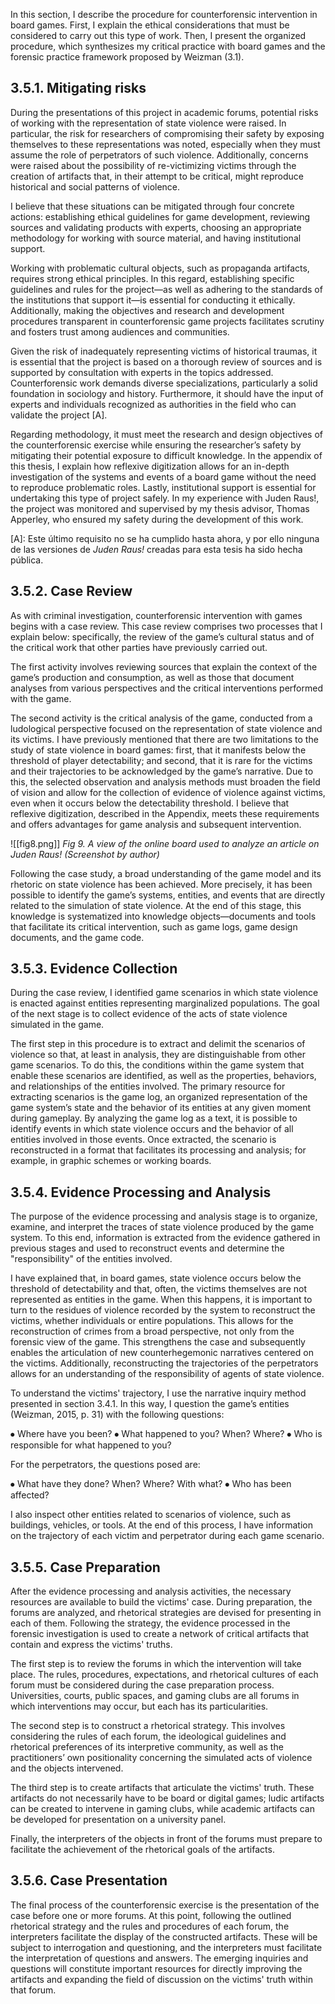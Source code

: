 In this section, I describe the procedure for counterforensic intervention in board games. First, I explain the ethical considerations that must be considered to carry out this type of work. Then, I present the organized procedure, which synthesizes my critical practice with board games and the forensic practice framework proposed by Weizman (3.1).
## 3.5.1. Mitigating risks
During the presentations of this project in academic forums, potential risks of working with the representation of state violence were raised. In particular, the risk for researchers of compromising their safety by exposing themselves to these representations was noted, especially when they must assume the role of perpetrators of such violence. Additionally, concerns were raised about the possibility of re-victimizing victims through the creation of artifacts that, in their attempt to be critical, might reproduce historical and social patterns of violence.

I believe that these situations can be mitigated through four concrete actions: establishing ethical guidelines for game development, reviewing sources and validating products with experts, choosing an appropriate methodology for working with source material, and having institutional support.

Working with problematic cultural objects, such as propaganda artifacts, requires strong ethical principles. In this regard, establishing specific guidelines and rules for the project—as well as adhering to the standards of the institutions that support it—is essential for conducting it ethically. Additionally, making the objectives and research and development procedures transparent in counterforensic game projects facilitates scrutiny and fosters trust among audiences and communities.

Given the risk of inadequately representing victims of historical traumas, it is essential that the project is based on a thorough review of sources and is supported by consultation with experts in the topics addressed. Counterforensic work demands diverse specializations, particularly a solid foundation in sociology and history. Furthermore, it should have the input of experts and individuals recognized as authorities in the field who can validate the project [A].

Regarding methodology, it must meet the research and design objectives of the counterforensic exercise while ensuring the researcher’s safety by mitigating their potential exposure to difficult knowledge. In the appendix of this thesis, I explain how reflexive digitization allows for an in-depth investigation of the systems and events of a board game without the need to reproduce problematic roles. Lastly, institutional support is essential for undertaking this type of project safely. In my experience with Juden Raus!, the project was monitored and supervised by my thesis advisor, Thomas Apperley, who ensured my safety during the development of this work.

[A]: Este último requisito no se ha cumplido hasta ahora, y por ello ninguna de las versiones de _Juden Raus!_ creadas para esta tesis ha sido hecha pública.
## 3.5.2. Case Review
As with criminal investigation, counterforensic intervention with games begins with a case review. This case review comprises two processes that I explain below: specifically, the review of the game’s cultural status and of the critical work that other parties have previously carried out.

The first activity involves reviewing sources that explain the context of the game’s production and consumption, as well as those that document analyses from various perspectives and the critical interventions performed with the game.

The second activity is the critical analysis of the game, conducted from a ludological perspective focused on the representation of state violence and its victims. I have previously mentioned that there are two limitations to the study of state violence in board games: first, that it manifests below the threshold of player detectability; and second, that it is rare for the victims and their trajectories to be acknowledged by the game’s narrative. Due to this, the selected observation and analysis methods must broaden the field of vision and allow for the collection of evidence of violence against victims, even when it occurs below the detectability threshold. I believe that reflexive digitization, described in the Appendix, meets these requirements and offers advantages for game analysis and subsequent intervention.

![[fig8.png]]
*Fig 9. A view of the online board used to analyze an article on Juden Raus! (Screenshot by author)*

Following the case study, a broad understanding of the game model and its rhetoric on state violence has been achieved. More precisely, it has been possible to identify the game’s systems, entities, and events that are directly related to the simulation of state violence. At the end of this stage, this knowledge is systematized into knowledge objects—documents and tools that facilitate its critical intervention, such as game logs, game design documents, and the game code.
## 3.5.3. Evidence Collection
During the case review, I identified game scenarios in which state violence is enacted against entities representing marginalized populations. The goal of the next stage is to collect evidence of the acts of state violence simulated in the game.

The first step in this procedure is to extract and delimit the scenarios of violence so that, at least in analysis, they are distinguishable from other game scenarios. To do this, the conditions within the game system that enable these scenarios are identified, as well as the properties, behaviors, and relationships of the entities involved. The primary resource for extracting scenarios is the game log, an organized representation of the game system’s state and the behavior of its entities at any given moment during gameplay. By analyzing the game log as a text, it is possible to identify events in which state violence occurs and the behavior of all entities involved in those events. Once extracted, the scenario is reconstructed in a format that facilitates its processing and analysis; for example, in graphic schemes or working boards.
## 3.5.4. Evidence Processing and Analysis
The purpose of the evidence processing and analysis stage is to organize, examine, and interpret the traces of state violence produced by the game system. To this end, information is extracted from the evidence gathered in previous stages and used to reconstruct events and determine the "responsibility" of the entities involved.

I have explained that, in board games, state violence occurs below the threshold of detectability and that, often, the victims themselves are not represented as entities in the game. When this happens, it is important to turn to the residues of violence recorded by the system to reconstruct the victims, whether individuals or entire populations. This allows for the reconstruction of crimes from a broad perspective, not only from the forensic view of the game. This strengthens the case and subsequently enables the articulation of new counterhegemonic narratives centered on the victims. Additionally, reconstructing the trajectories of the perpetrators allows for an understanding of the responsibility of agents of state violence.

To understand the victims' trajectory, I use the narrative inquiry method presented in section 3.4.1. In this way, I question the game’s entities (Weizman, 2015, p. 31) with the following questions:

⦁	Where have you been?
⦁	What happened to you? When? Where?
⦁	Who is responsible for what happened to you?

For the perpetrators, the questions posed are:

⦁	What have they done? When? Where? With what?
⦁	Who has been affected?

I also inspect other entities related to scenarios of violence, such as buildings, vehicles, or tools. At the end of this process, I have information on the trajectory of each victim and perpetrator during each game scenario.
## 3.5.5. Case Preparation
After the evidence processing and analysis activities, the necessary resources are available to build the victims' case. During preparation, the forums are analyzed, and rhetorical strategies are devised for presenting in each of them. Following the strategy, the evidence processed in the forensic investigation is used to create a network of critical artifacts that contain and express the victims' truths.

The first step is to review the forums in which the intervention will take place. The rules, procedures, expectations, and rhetorical cultures of each forum must be considered during the case preparation process. Universities, courts, public spaces, and gaming clubs are all forums in which interventions may occur, but each has its particularities.

The second step is to construct a rhetorical strategy. This involves considering the rules of each forum, the ideological guidelines and rhetorical preferences of its interpretive community, as well as the practitioners’ own positionality concerning the simulated acts of violence and the objects intervened.

The third step is to create artifacts that articulate the victims' truth. These artifacts do not necessarily have to be board or digital games; ludic artifacts can be created to intervene in gaming clubs, while academic artifacts can be developed for presentation on a university panel.

Finally, the interpreters of the objects in front of the forums must prepare to facilitate the achievement of the rhetorical goals of the artifacts.
## 3.5.6. Case Presentation
The final process of the counterforensic exercise is the presentation of the case before one or more forums. At this point, following the outlined rhetorical strategy and the rules and procedures of each forum, the interpreters facilitate the display of the constructed artifacts. These will be subject to interrogation and questioning, and the interpreters must facilitate the interpretation of questions and answers. The emerging inquiries and questions will constitute important resources for directly improving the artifacts and expanding the field of discussion on the victims' truth within that forum.